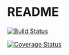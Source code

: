 # README

[![Build Status](https://travis-ci.org/Egorles/Taskmanager.svg?branch=develop)](https://travis-ci.org/Egorles/Taskmanager)

<a href='https://coveralls.io/github/Egorles/Taskmanager?branch=HEAD'><img src='https://coveralls.io/repos/github/Egorles/Taskmanager/badge.svg?branch=HEAD' alt='Coverage Status' /></a>

